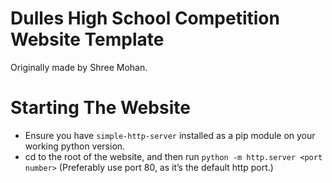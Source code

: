 # Dulles High School Competition Website Template
Originally made by Shree Mohan.

# Starting The Website
* Ensure you have ``simple-http-server`` installed as a pip module on your working python version.
* cd to the root of the website, and then run ``python -m http.server <port number>`` (Preferably use port 80, as it’s the default http port.)
